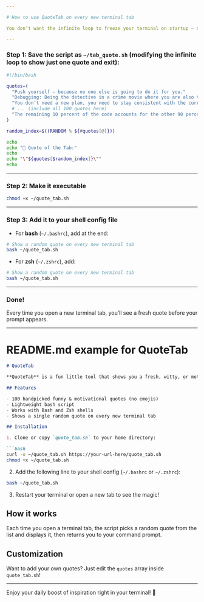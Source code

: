 ```yaml
---

# How to use QuoteTab on every new terminal tab

You don’t want the infinite loop to freeze your terminal on startup — so the best way is to show **one random quote each time you open a new tab** and then return you to your prompt.

---
```


### Step 1: Save the script as `~/tab_quote.sh` (modifying the infinite loop to show just **one** quote and exit):

```bash
#!/bin/bash

quotes=(
  "Push yourself — because no one else is going to do it for you."
  "Debugging: Being the detective in a crime movie where you are also the murderer."
  "You don’t need a new plan, you need to stay consistent with the current one."
  # ... (include all 100 quotes here)
  "The remaining 10 percent of the code accounts for the other 90 percent of the development time."
)

random_index=$((RANDOM % ${#quotes[@]}))

echo
echo "💬 Quote of the Tab:"
echo
echo "\"${quotes[$random_index]}\""
echo
```

---

### Step 2: Make it executable

```bash
chmod +x ~/quote_tab.sh
```

---

### Step 3: Add it to your shell config file

* For **bash** (`~/.bashrc`), add at the end:

```bash
# Show a random quote on every new terminal tab
bash ~/quote_tab.sh
```

* For **zsh** (`~/.zshrc`), add:

```bash
# Show a random quote on every new terminal tab
bash ~/quote_tab.sh
```

---

### Done!

Every time you open a new terminal tab, you’ll see a fresh quote before your prompt appears.

---

# README.md example for QuoteTab

````markdown
# QuoteTab

**QuoteTab** is a fun little tool that shows you a fresh, witty, or motivational quote every time you open a new terminal tab — to keep you inspired and entertained while you code!

## Features

- 100 handpicked funny & motivational quotes (no emojis)
- Lightweight bash script
- Works with Bash and Zsh shells
- Shows a single random quote on every new terminal tab

## Installation

1. Clone or copy `quote_tab.sh` to your home directory:

```bash
curl -o ~/quote_tab.sh https://your-url-here/quote_tab.sh
chmod +x ~/quote_tab.sh
````

2. Add the following line to your shell config (`~/.bashrc` or `~/.zshrc`):

```bash
bash ~/quote_tab.sh
```

3. Restart your terminal or open a new tab to see the magic!

## How it works

Each time you open a terminal tab, the script picks a random quote from the list and displays it, then returns you to your command prompt.

## Customization

Want to add your own quotes? Just edit the `quotes` array inside `quote_tab.sh`!


---

Enjoy your daily boost of inspiration right in your terminal! 🚀

